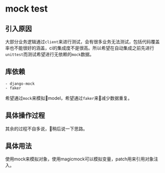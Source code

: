 # mock test
## 引入原因
大部分业务逻辑通过`client`来进行测试，会有很多业务无法测试，包括代码覆盖率也不能很好的涵盖，ci的集成度不是很高。所以希望在自动集成之前先进行`unittest`而测试希望进行无依赖的`mock`数据。
## 库依赖
    
    - django-mock
    - faker
希望通过`mock`来模拟model，希望通过`faker`来减少数据重复。

## 具体操作过程
其余的过程不自多说，稍后说一下思路。

## 具体用法
使用mock来模拟对象，使用magicmock可以模拟变量，patch用来引用对象注入。